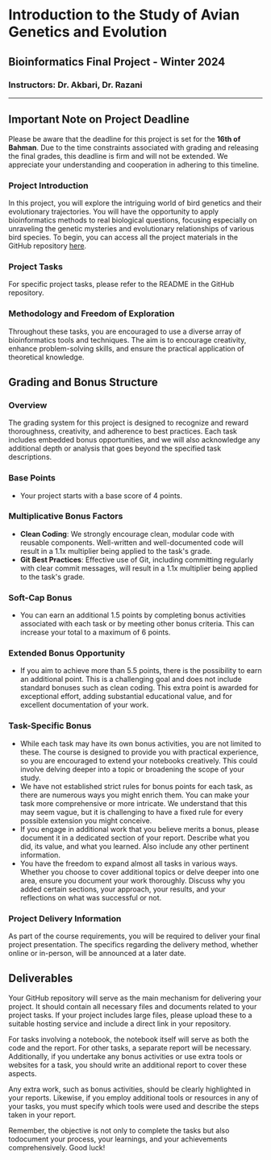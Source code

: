 # Introduction to the Study of Avian Genetics and Evolution

## Bioinformatics Final Project - Winter 2024

### Instructors: Dr. Akbari, Dr. Razani

---

## Important Note on Project Deadline

Please be aware that the deadline for this project is set for the **16th of Bahman**. Due to the time constraints associated with grading and releasing the final grades, this deadline is firm and will not be extended. We appreciate your understanding and cooperation in adhering to this timeline.

### Project Introduction

In this project, you will explore the intriguing world of bird genetics and their evolutionary trajectories. You will have the opportunity to apply bioinformatics methods to real biological questions, focusing especially on unraveling the genetic mysteries and evolutionary relationships of various bird species. To begin, you can access all the project materials in the GitHub repository [here](https://github.com/IntroductiontoBioinformaticsFall2023/intro-to-bio-sut-final-project).

### Project Tasks

For specific project tasks, please refer to the README in the GitHub repository.

### Methodology and Freedom of Exploration

Throughout these tasks, you are encouraged to use a diverse array of bioinformatics tools and techniques. The aim is to encourage creativity, enhance problem-solving skills, and ensure the practical application of theoretical knowledge.

## Grading and Bonus Structure

### Overview

The grading system for this project is designed to recognize and reward thoroughness, creativity, and adherence to best practices. Each task includes embedded bonus opportunities, and we will also acknowledge any additional depth or analysis that goes beyond the specified task descriptions.

### Base Points

- Your project starts with a base score of 4 points.

### Multiplicative Bonus Factors

- **Clean Coding**: We strongly encourage clean, modular code with reusable components. Well-written and well-documented code will result in a 1.1x multiplier being applied to the task's grade.
- **Git Best Practices**: Effective use of Git, including committing regularly with clear commit messages, will result in a 1.1x multiplier being applied to the task's grade.

### Soft-Cap Bonus

- You can earn an additional 1.5 points by completing bonus activities associated with each task or by meeting other bonus criteria. This can increase your total to a maximum of 6 points.

### Extended Bonus Opportunity

- If you aim to achieve more than 5.5 points, there is the possibility to earn an additional point. This is a challenging goal and does not include standard bonuses such as clean coding. This extra point is awarded for exceptional effort, adding substantial educational value, and for excellent documentation of your work.

### Task-Specific Bonus

- While each task may have its own bonus activities, you are not limited to these. The course is designed to provide you with practical experience, so you are encouraged to extend your notebooks creatively. This could involve delving deeper into a topic or broadening the scope of your study.
- We have not established strict rules for bonus points for each task, as there are numerous ways you might enrich them. You can make your task more comprehensive or more intricate. We understand that this may seem vague, but it is challenging to have a fixed rule for every possible extension you might conceive.
- If you engage in additional work that you believe merits a bonus, please document it in a dedicated section of your report. Describe what you did, its value, and what you learned. Also include any other pertinent information.
- You have the freedom to expand almost all tasks in various ways. Whether you choose to cover additional topics or delve deeper into one area, ensure you document your work thoroughly. Discuss why you added certain sections, your approach, your results, and your reflections on what was successful or not.

### Project Delivery Information

As part of the course requirements, you will be required to deliver your final project presentation. The specifics regarding the delivery method, whether online or in-person, will be announced at a later date.

## Deliverables

Your GitHub repository will serve as the main mechanism for delivering your project. It should contain all necessary files and documents related to your project tasks. If your project includes large files, please upload these to a suitable hosting service and include a direct link in your repository.

For tasks involving a notebook, the notebook itself will serve as both the code and the report. For other tasks, a separate report will be necessary. Additionally, if you undertake any bonus activities or use extra tools or websites for a task, you should write an additional report to cover these aspects.

Any extra work, such as bonus activities, should be clearly highlighted in your reports. Likewise, if you employ additional tools or resources in any of your tasks, you must specify which tools were used and describe the steps taken in your report.

Remember, the objective is not only to complete the tasks but also todocument your process, your learnings, and your achievements comprehensively. Good luck!
